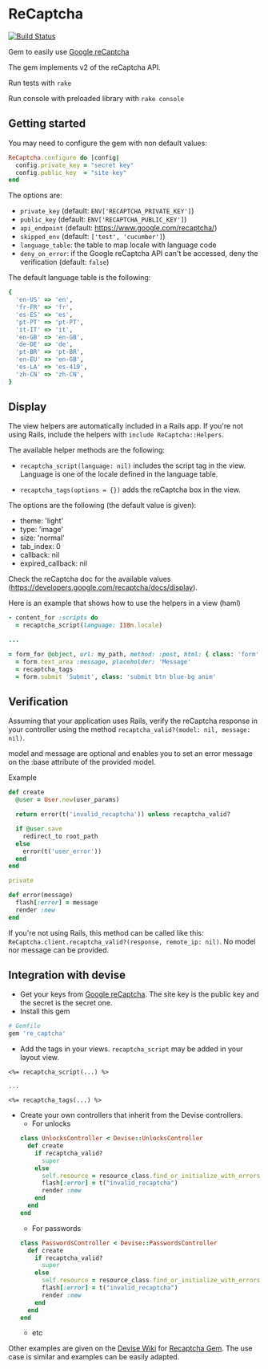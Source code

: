 # ReCaptcha

[![Build Status](https://travis-ci.org/textmaster/re_captcha.svg?branch=master)](https://travis-ci.org/textmaster/re_captcha)

Gem to easily use [Google reCaptcha](https://www.google.com/recaptcha/)

The gem implements v2 of the reCaptcha API.

Run tests with ``` rake ```

Run console with preloaded library with ``` rake console ```

## Getting started

You may need to configure the gem with non default values:

```ruby
ReCaptcha.configure do |config|
  config.private_key = "secret key"
  config.public_key  = "site key"
end

```

The options are:
- `private_key` (default: `ENV['RECAPTCHA_PRIVATE_KEY']`)
- `public_key` (default: `ENV['RECAPTCHA_PUBLIC_KEY']`)
- `api_endpoint` (default: https://www.google.com/recaptcha/)
- `skipped_env` (default: `['test', 'cucumber']`)
- `language_table`: the table to map locale with language code
- `deny_on_error`: if the Google reCaptcha API can't be accessed, deny the verification (default: `false`)

The default language table is the following:

```ruby
{
  'en-US' => 'en',
  'fr-FR' => 'fr',
  'es-ES' => 'es',
  'pt-PT' => 'pt-PT',
  'it-IT' => 'it',
  'en-GB' => 'en-GB',
  'de-DE' => 'de',
  'pt-BR' => 'pt-BR',
  'en-EU' => 'en-GB',
  'es-LA' => 'es-419',
  'zh-CN' => 'zh-CN',
}
```

## Display

The view helpers are automatically included in a Rails app.  If you're not using Rails, include the helpers with ```include ReCaptcha::Helpers```.

The available helper methods are the following:

- ```recaptcha_script(language: nil)``` includes the script tag in the view.  Language is one of the locale defined in the language table.

- ```recaptcha_tags(options = {})``` adds the reCaptcha box in the view.

The options are the following (the default value is given):
- theme: 'light'
- type: 'image'
- size: 'normal'
- tab_index: 0
- callback: nil
- expired_callback: nil

Check the reCaptcha doc for the available values (https://developers.google.com/recaptcha/docs/display).

Here is an example that shows how to use the helpers in a view (haml)
```ruby
- content_for :scripts do
  = recaptcha_script(language: I18n.locale)

...

= form_for @object, url: my_path, method: :post, html: { class: 'form' } do |form|
  = form.text_area :message, placeholder: 'Message'
  = recaptcha_tags
  = form.submit 'Submit', class: 'submit btn blue-bg anim'
```

## Verification

Assuming that your application uses Rails, verify the reCaptcha response in your controller using the method ```recaptcha_valid?(model: nil, message: nil)```.

model and message are optional and enables you to set an error message on the :base attribute of the provided model.

Example
```ruby
def create
  @user = User.new(user_params)

  return error(t('invalid_recaptcha')) unless recaptcha_valid?

  if @user.save
    redirect_to root_path
  else
    error(t('user_error'))
  end
end

private

def error(message)
  flash[:error] = message
  render :new
end
```

If you're not using Rails, this method can be called like this: ```ReCaptcha.client.recaptcha_valid?(response, remote_ip: nil)```.  No model nor message can be provided.

## Integration with devise

- Get your keys from [Google reCaptcha](https://www.google.com/recaptcha/).  The site key is the public key and the secret is the secret one.
- Install this gem
```ruby
# Gemfile
gem 're_captcha'
```
- Add the tags in your views.  ```recaptcha_script``` may be added in your layout view.
```
<%= recaptcha_script(...) %>

...

<%= recaptcha_tags(...) %>
```
- Create your own controllers that inherit from the Devise controllers.
  - For unlocks
  ```ruby
  class UnlocksController < Devise::UnlocksController
    def create
      if recaptcha_valid?
        super
      else
        self.resource = resource_class.find_or_initialize_with_errors(resource_class.unlock_keys, resource_params, :not_found)
        flash[:error] = t("invalid_recaptcha")
        render :new
      end
    end
  end

  ```
  - For passwords
  ```ruby
  class PasswordsController < Devise::PasswordsController
    def create
      if recaptcha_valid?
        super
      else
        self.resource = resource_class.find_or_initialize_with_errors(resource_class.unlock_keys, resource_params, :not_found)
        flash[:error] = t("invalid_recaptcha")
        render :new
      end
    end
  end
  ```
  - etc

Other examples are given on the [Devise Wiki](https://github.com/plataformatec/devise/wiki/How-To:-Use-Recaptcha-with-Devise) for [Recaptcha Gem](https://github.com/ambethia/recaptcha).  The use case is similar and examples can be easily adapted.

